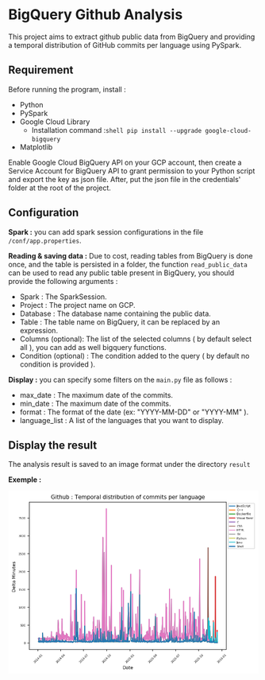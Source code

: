 # BigQuery Github Analysis

This project aims to extract github public data from BigQuery and providing a temporal distribution of GitHub commits per language using PySpark.

## Requirement 

Before running the program, install :
- Python 
- PySpark
- Google Cloud Library  
  - Installation command :```shell pip install --upgrade google-cloud-bigquery```
- Matplotlib 

Enable Google Cloud BigQuery API on your GCP account, then create a Service Account for BigQuery API to grant permission to your Python script and export the key as json file.
After, put the json file in the credentials' folder at the root of the project.

## Configuration

**Spark :** you can add spark session configurations in the file  `/conf/app.properties`.

**Reading & saving data :** Due to cost, reading tables from BigQuery is done once, and the table is persisted in a folder, the function `read_public_data` can be used to read any public table present in BigQuery, you should provide the following arguments :
- Spark : The SparkSession.
- Project : The project name on GCP.
- Database : The database name containing the public data.
- Table : The table name on BigQuery, it can be replaced by an expression.
- Columns (optional): The list of the selected columns ( by default select all ), you can add as well bigquery functions.
- Condition (optional) : The condition added to the query ( by default no condition is provided ).

**Display :** you can specify some filters on the `main.py` file as follows : 
- max_date : The maximum date of the commits.
- min_date : The maximum date of the commits.
- format : The format of the date (ex: "YYYY-MM-DD" or  "YYYY-MM" ).
- language_list : A list of the languages that you want to display.


## Display the result

The analysis result is saved to an image format under the directory `result`

**Exemple :** 

![test](result/bigquery_github_analysis.png)